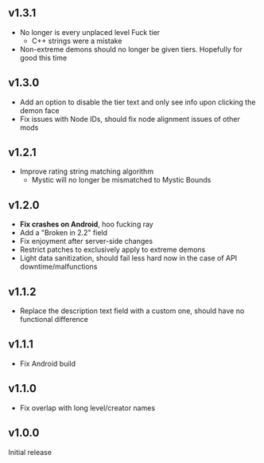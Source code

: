 ## v1.3.1

- No longer is every unplaced level Fuck tier
  - C++ strings were a mistake
- Non-extreme demons should no longer be given tiers. Hopefully for good this time

## v1.3.0

- Add an option to disable the tier text and only see info upon clicking the demon face
- Fix issues with Node IDs, should fix node alignment issues of other mods

## v1.2.1

- Improve rating string matching algorithm
  - Mystic will no longer be mismatched to Mystic Bounds

## v1.2.0

- **Fix crashes on Android**, hoo fucking ray
- Add a "Broken in 2.2" field
- Fix enjoyment after server-side changes
- Restrict patches to exclusively apply to extreme demons
- Light data sanitization, should fail less hard now in the case of API downtime/malfunctions

## v1.1.2

- Replace the description text field with a custom one, should have no functional difference

## v1.1.1

- Fix Android build

## v1.1.0

- Fix overlap with long level/creator names

## v1.0.0

Initial release